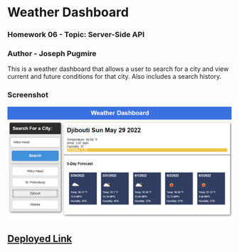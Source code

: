 # Weather Dashboard
### Homework 06 - Topic: Server-Side API
### Author - Joseph Pugmire

This is a weather dashboard that allows a user to search for a city and view current and future conditions for that city.
Also includes a search history.

### Screenshot
![alt test](./screenshot.png)

## [Deployed Link](https://jpugmire.github.io/hw-05-planner/)

